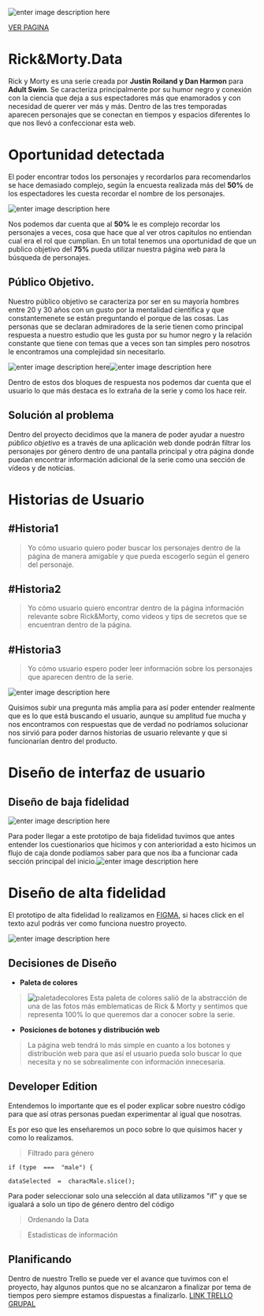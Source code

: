 
![enter image description here](https://bv-ssl-71522.nexcesscdn.net/pub/media/catalog/category/rickandmorty-banner-1.jpg)

[VER PAGINA](https://conyzarate.github.io/SCL011-data-lovers/src/index.html)

# Rick&Morty.Data

Rick y Morty es una serie creada por **Justin Roiland y Dan Harmon** para **Adult Swim**.  Se caracteriza principalmente por su humor negro y conexión con la ciencia que deja a sus espectadores más que enamorados y con necesidad de querer ver más y más.
Dentro de las tres temporadas aparecen personajes que se conectan en tiempos y espacios diferentes lo que nos llevó a confeccionar esta web.


# Oportunidad detectada

El poder encontrar todos los personajes y recordarlos para recomendarlos se hace demasiado complejo, según la encuesta realizada más del **50%** de los espectadores les cuesta recordar el nombre de los personajes.

![enter image description here](https://i.ibb.co/nBgbz9R/teescomplejo.jpg)

 Nos podemos dar cuenta que al **50%** le es complejo recordar los personajes a veces, cosa que hace que al ver otros capitulos no entiendan cual era el rol que cumplian. En un total tenemos una oportunidad de que un publico objetivo del **75%** pueda utilizar nuestra página web para la búsqueda de personajes. 

## Público Objetivo.

Nuestro público objetivo se caracteriza por ser en su mayoría hombres entre 20 y 30 años con un gusto por la mentalidad cientifica y que constantemenete se están preguntando el porque de las cosas. 
Las personas que se declaran admiradores de la serie tienen como principal respuesta a nuestro estudio que les gusta por su humor negro y la relación constante que tiene con temas que a veces son tan simples pero nosotros le encontramos una complejidad sin necesitarlo.

![enter image description here](https://i.ibb.co/qYMsLTP/preguntas-1.jpg)![enter image description here](https://i.ibb.co/RcrPnHm/preguntas2.jpg)

Dentro de estos dos bloques de respuesta nos podemos dar cuenta que el usuario lo que más destaca es lo extraña de la serie y como los hace reir.

## Solución al problema
Dentro del proyecto decidimos que la manera de poder ayudar a nuestro *público objetivo* es a través de una aplicación web donde podrán filtrar los personajes por género dentro de una pantalla principal y otra página  donde puedan encontrar información adicional de la serie como una sección de vídeos y de noticias.

# Historias de Usuario 

## #Historia1

   

>Yo cómo usuario quiero poder buscar los personajes dentro de la página de manera amigable y que pueda escogerlo según el genero del personaje.

## #Historia2
> Yo cómo usuario quiero encontrar dentro de la página información relevante sobre Rick&Morty, como videos y tips de secretos que se encuentran dentro de la página.

## #Historia3
> Yo cómo usuario espero poder leer información sobre los personajes que aparecen dentro de la serie.



![enter image description here](https://i.ibb.co/4pNHjMV/sobrelaweb.jpg)

Quisimos subir una pregunta más amplia para así poder entender realmente que es lo que está buscando el usuario, aunque su amplitud fue mucha y nos encontramos con respuestas que de verdad no podríamos solucionar nos sirvió para poder darnos historias de usuario relevante y que si funcionarían dentro del producto.

# Diseño de interfaz de usuario

## Diseño de baja fidelidad

![enter image description here](https://i.ibb.co/4N5dXpg/Rick-And-Morty-Low.jpg)

Para poder llegar a este prototipo de baja fidelidad tuvimos que antes entender los cuestionarios que hicimos  y con anterioridad a esto hicimos un flujo de caja donde podíamos saber para que nos iba a funcionar cada sección principal del inicio.![enter image description here](https://i.ibb.co/bzz8XMx/Flujo-caja.jpg)

# Diseño de  alta fidelidad
El prototipo de alta fidelidad lo realizamos en [FIGMA](https://www.figma.com/proto/G22hspxxOK9fE89ZIo0Stp/Untitled?node-id=3:0&scaling=contain&hotspot-hints=0), si haces click en el texto azul podrás ver como funciona nuestro proyecto.

![enter image description here](https://i.ibb.co/60LHcyk/figma.jpg)

## Decisiones de Diseño

* **Paleta de colores**
> ![paletadecolores](https://i.ibb.co/HK9R0Tg/paletadecolores.jpg)
> Esta paleta de colores salió de la abstracción de una de las fotos más emblematicas de Rick & Morty y sentimos que representa 100% lo que queremos dar a conocer sobre la serie.
* **Posiciones de botones y distribución web**
> La página web tendrá lo más simple en cuanto a los botones y distribución web para que así el usuario pueda solo buscar lo que necesita y no se sobrealimente con información innecesaria.

## Developer Edition
Entendemos lo importante que es el poder explicar sobre nuestro código para que así otras personas puedan experimentar al igual que nosotras. 

Es por eso que les enseñaremos un poco sobre lo que quisimos hacer y como lo realizamos.

> Filtrado para género

    if (type  ===  "male") {
    
    dataSelected  =  characMale.slice();
    
  Para poder seleccionar solo una selección al data utilizamos "if" y que se igualará a solo un tipo de género dentro del código

> Ordenando la Data


> Estadisticas de información
## Planificando

  

Dentro de nuestro Trello se puede ver el avance que tuvimos con el proyecto, hay algunos puntos que no se alcanzaron a finalizar por tema de tiempos pero siempre estamos dispuestas a finalizarlo.
[LINK TRELLO GRUPAL](https://trello.com/b/dWlsbAB7/rick-and-morty-app)